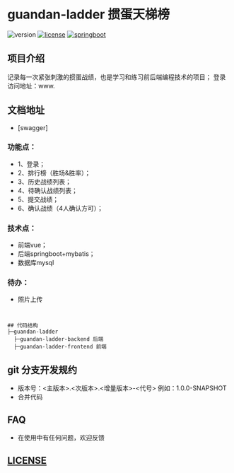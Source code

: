 # guandan-ladder 掼蛋天梯榜

![version](https://img.shields.io/badge/version-1.0.0-blueviolet.svg)
[![license](https://img.shields.io/badge/license-MIT-ff69b4.svg)](https://mit-license.org/license.html)
[![springboot](https://img.shields.io/badge/springboot-2.3.0.RELEASE-orange.svg)](https://spring.io/projects/spring-boot)

## 项目介绍
记录每一次紧张刺激的掼蛋战绩，也是学习和练习前后端编程技术的项目；  登录访问地址：www.
## 文档地址
- [swagger]

### 功能点：
- 1、登录；
- 2、排行榜（胜场&胜率）；
- 3、历史战绩列表；
- 4、待确认战绩列表；
- 5、提交战绩；
- 6、确认战绩（4人确认方可）；
### 技术点：
- 前端vue；
- 后端springboot+mybatis；
- 数据库mysql

### 待办：
- 照片上传

#

```
## 代码结构
├─guandan-ladder
  ├─guandan-ladder-backend 后端
  ├─guandan-ladder-frontend 前端
```


## git 分支开发规约

- 版本号：<主版本>.<次版本>.<增量版本>-<代号>
 例如：1.0.0-SNAPSHOT 
- 合并代码

## FAQ
- 在使用中有任何问题，欢迎反馈


## [LICENSE](LICENSE)
